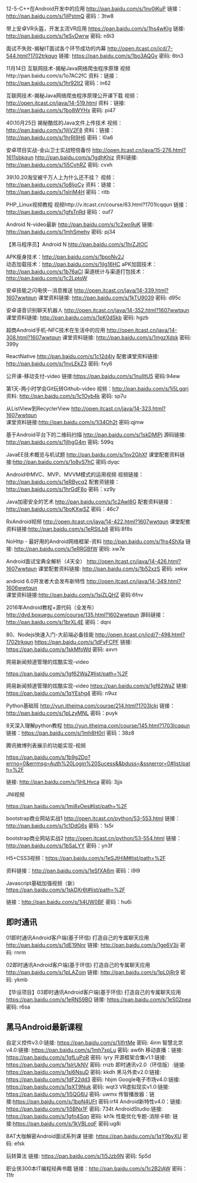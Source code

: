 12-5-C++在Android开发中的应用
http://pan.baidu.com/s/1nv0jKuP
链接：http://pan.baidu.com/s/1jIPstmQ 密码：3tw8

带上安卓VR头盔，开发主流VR应用
https://pan.baidu.com/s/1hs4wKIg
链接: http://pan.baidu.com/s/1eSvDwrw 密码: n9i3

面试不失败-揭秘IT面试各个环节成功的内幕
http://open.itcast.cn/icd/7-544.html?1702trkqun
链接: https://pan.baidu.com/s/1bo3AQGv 密码: 6tn3

11月14日 互联网技术-揭秘Java网络爬虫程序原理
视频http://pan.baidu.com/s/1o7AC2fC
资料：链接：http://pan.baidu.com/s/1hr92It2 密码：in62

互联网技术-揭秘Java网络爬虫程序原理公开课下载
视频：http://open.itcast.cn/java/14-519.html
资料：链接: http://pan.baidu.com/s/1bo8WYHx 密码: pi47

40\10月25日  揭秘酷炫的Java文件上传技术
视频：http://pan.baidu.com/s/1jIjV2F8
资料：链接：http://pan.baidu.com/s/1hrRI9H6 密码：l0a6


安卓项目实战-金山卫士实战短信备份
http://open.itcast.cn/java/15-276.html?1611sbkqun 
http://pan.baidu.com/s/1gdhKhiz
资料链接: http://pan.baidu.com/s/1i5CvhRZ 密码: cvxh

39\10.20淘宝被千万人上为什么还不挂？
视频：http://pan.baidu.com/s/1o8ljoCy
资料：链接：http://pan.baidu.com/s/1slriM4H 密码：ritb

PHP_Linux视频教程
视频http://v.itcast.cn/course/63.html?1701lcqqun
链接：http://pan.baidu.com/s/1gfsTnRd 密码：ouf7

Android N-video最新
http://pan.baidu.com/s/1c2wo9uK
链接:  http://pan.baidu.com/s/1mhSmehy 密码: pj34

【黑马程序员】Android N
http://pan.baidu.com/s/1hrZJtOC

APK瘦身技术：http://pan.baidu.com/s/1bpoNv2J           
动态加载技术：http://pan.baidu.com/s/1jIg16HC 
aPK加固技术：http://pan.baidu.com/s/1b76aCI 
渠道统计与渠道打包技术：http://pan.baidu.com/s/1c2LptoW

安卓技能之闪电侠--消息推送
http://open.itcast.cn/java/14-339.html?1607wwtqun
课堂资料链接: http://pan.baidu.com/s/1kTU9039 密码: d95c

安卓语音识别聊天机器人
http://open.itcast.cn/java/14-352.html?1607wwtqun
课堂资料链接: http://pan.baidu.com/s/1pK0dSkb 密码: hgzb

超商Android手机-NFC技术在生活中的应用
http://open.itcast.cn/java/14-308.html?1607wwtqun
课堂资料链接: http://pan.baidu.com/s/1mgzXdsk 密码: 399y

ReactNative
http://pan.baidu.com/s/1c12d4ly
配套课堂资料链接: http://pan.baidu.com/s/1nvLEkZ3 密码: fxy6

公开课-移动支付-video
链接:https://pan.baidu.com/s/1nuIItU5 密码:94ew

第1天-两小时学会Git玩转Github-video
视频：http://pan.baidu.com/s/1i5Lgqrj
资料: http://pan.baidu.com/s/1c1Oyb4k 密码: sp7u

从ListView到RecyclerView
http://open.itcast.cn/java/14-323.html?1607wwtqun   
课堂资料链接:http://pan.baidu.com/s/1i34Oh2t 密码:qjmw

基于Android平台下的二维码扫描
http://pan.baidu.com/s/1skDMlPj
源码链接: http://pan.baidu.com/s/1jIhgG4m 密码: 599q

JavaEE技术概览与机试题
http://pan.baidu.com/s/1nv2GhXf
课堂配套资料链接:http://pan.baidu.com/s/1o8vS7hC 密码:dyqc

Android中MVC、MVP、MVVM模式的运用视频
视频链接：http://pan.baidu.com/s/1eRBycq2
配套资链接：http://pan.baidu.com/s/1hrGdF8o 密码：xz9y

Java加密安全的艺术
http://pan.baidu.com/s/1c2Awl8G
配套资料链接：http://pan.baidu.com/s/1boKXwSZ 密码：46c7

RxAndroid视频
http://open.itcast.cn/java/14-422.html?1607wwtqun
课堂配套资料链接:http://pan.baidu.com/s/1eRStLb8 密码:8f8s

NoHttp - 最好用的Android网络框架-资料
http://pan.baidu.com/s/1hs4ShXa
链接: http://pan.baidu.com/s/1eRRGBfW 密码: xw7e

Android面试宝典全解析（4天全）
http://open.itcast.cn/java/14-426.html?1607wwtqun
课堂配套资料链接: http://pan.baidu.com/s/1b52xzS 密码: xekw   

android 6.0开发者大会发布新特性
http://open.itcast.cn/java/14-349.html?1606wwtqun  
课堂资料链接:http://pan.baidu.com/s/1sjZLQHZ 密码:6fnv

2016年Android教程+源代码（全发布）
http://dvd.boxuegu.com/course/135.html?1602wwtqun
源码链接：http://pan.baidu.com/s/1brXL4E 密码：dqni

80、Nodejs快速入门-大前端必备技能
http://open.itcast.cn/icd/7-498.html?1702trkqun
https://pan.baidu.com/s/1dFvFCPF
链接: https://pan.baidu.com/s/1skMfoWd 密码: axvn

网易新闻频道管理的炫酷实现-video

https://pan.baidu.com/s/1gf62WaZ#list/path=%2F

网易新闻频道管理的炫酷实现-video
https://pan.baidu.com/s/1gf62WaZ
链接: https://pan.baidu.com/s/1qYEshg4 密码: n9uz

Python基础班
http://yun.itheima.com/course/214.html?1703lckj
链接：http://pan.baidu.com/s/1pLzyMNL 密码：puyk

8天深入理解python教程
http://yun.itheima.com/course/145.html?1703lcqqun
链接：https://pan.baidu.com/s/1mh8H0rI 密码：38z8

腾讯微博列表展示的功能实现-视频

https://pan.baidu.com/s/1b9g2Do?errno=0&errmsg=Auth%20Login%20Sucess&&bduss=&ssnerror=0#list/path=%2F

链接: http://pan.baidu.com/s/1jHLHvca 密码: 3jjs

JNI视频

https://pan.baidu.com/s/1mi8xOes#list/path=%2F

bootstrap商业网站实战1
http://open.itcast.cn/python/53-553.html
链接：http://pan.baidu.com/s/1c1DdG6s 密码：1s5r

bootstrap商业网站实战2
http://open.itcast.cn/python/53-554.html
链接：http://pan.baidu.com/s/1bSaLYY 密码：yn3f

 H5+CSS3视频：https://pan.baidu.com/s/1eSJtHiM#list/path=%2F

资料链接：http://pan.baidu.com/s/1eSfXA6m 密码：i9l9

 Javascript基础加强视频（新）https://pan.baidu.com/s/1skDXr6t#list/path=%2F

链接：http://pan.baidu.com/s/1i4UW0BF 密码：hu6i

## 即时通讯

01即时通讯Android客户端(基于环信) 打造自己的专属聊天应用
http://pan.baidu.com/s/1dE19Nnr
链接: http://pan.baidu.com/s/1ge6V3ij 密码: rnrm

02即时通讯Android客户端(基于环信) 打造自己的专属聊天应用
http://pan.baidu.com/s/1pLAZoin
链接: http://pan.baidu.com/s/1pL0jRr9 密码: ykmb

【毕设项目】03即时通讯Android客户端(基于环信) 打造自己的专属聊天应用
https://pan.baidu.com/s/1eRNS9BO
链接: https://pan.baidu.com/s/1eS02pea 密码: r6sa

## 黑马Android最新课程

自定义控件v3.0:链接: https://pan.baidu.com/s/1jIfrtMe 密码: 4irm
智慧北京v4.0:链接: https://pan.baidu.com/s/1mh7xpLu 密码: aw6h
移动直播：链接: https://pan.baidu.com/s/1gfLuPoR 密码: iyry
开源框架合集v1.1:链接: https://pan.baidu.com/s/1slrUkNV 密码: rnzb
即时通讯v2.0（环信版）:链接: https://pan.baidu.com/s/1sl6NsuD 密码: kkdh
黑马外卖v2.0:链接: https://pan.baidu.com/s/1dF22dd3 密码: hbjm
Google电子市场v4.0:链接: https://pan.baidu.com/s/1qXT9Nuk 密码: wqt3
VR虚拟现实v1.0:链接: https://pan.baidu.com/s/1i5QG6lJ 密码: uwmx
传智播放器：链接:https://pan.baidu.com/s/1bpN4UFt 密码:irf4
Android新特性v4.0：链接: https://pan.baidu.com/s/1i5BNx1F 密码: 734t
AndroidStudio:链接: https://pan.baidu.com/s/1gfn4Sqn 密码: kh1k
性能优化专题-消除卡顿: 链接:https://pan.baidu.com/s/1kVBLoqF 密码:ug8i

BAT大咖解密Android面试系列课	链接: https://pan.baidu.com/s/1qY9bvXU 密码: efsk

玩转算法 链接: https://pan.baidu.com/s/1i5Jzb9N 密码: 5p5d

职业侠300本IT编程经典书籍  链接：http://pan.baidu.com/s/1c2B2iAW 密码：11fr

